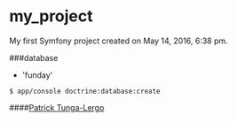 my_project
==========

My first Symfony project created on May 14, 2016, 6:38 pm.

###database
  - 'funday'

  ```
  $ app/console doctrine:database:create
  ```


####[Patrick Tunga-Lergo](https://github.com/ptlergo/symfonyKick/tree/master/my_project)
